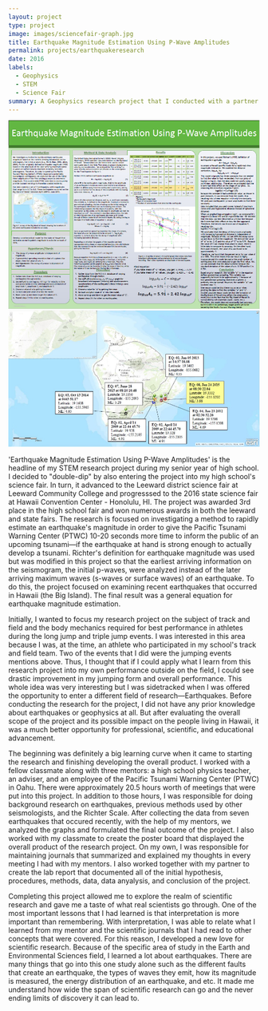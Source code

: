 ```yaml
---
layout: project
type: project
image: images/sciencefair-graph.jpg
title: Earthquake Magnitude Estimation Using P-Wave Amplitudes
permalink: projects/earthquakeresearch
date: 2016
labels:
  - Geophysics
  - STEM
  - Science Fair
summary: A Geophysics research project that I conducted with a partner and mentor for science fair and STEM Honors recognition in high school.
---
```



  <img class="ui image" src="../images/sciencefair-board.jpg"> <br>
  <img class="ui image" src="../images/sciencefair-map.jpg">



'Earthquake Magnitude Estimation Using P-Wave Amplitudes' is the headline of my STEM research project during my senior year of high school. I decided to "double-dip" by also entering the project into my high school's science fair. In turn, it advanced to the Leeward district science fair at Leeward Community College and progresssed to the 2016 state science fair at Hawaii Convention Center - Honolulu, HI. The project was awarded 3rd place in the high school fair and won numerous awards in both the leeward and state fairs. The research is focused on investigating a method to rapidly estimate an earthquake's magnitude in order to give the Pacific Tsunami Warning Center (PTWC) 10-20 seconds more time to inform the public of an upcoming tsunami—if the earthquake at hand is strong enough to actually develop a tsunami. Richter's definition for earthquake magnitude was used but was modified in this project so that the earliest arriving information on the seismogram, the initial p-waves, were analyzed instead of the later arriving maximum waves (s-waves or surface waves) of an earthquake. To do this, the project focused on examining recent earthquakes that occurred in Hawaii (the Big Island). The final result was a general equation for earthquake magnitude estimation.

Initially, I wanted to focus my research project on the subject of track and field and the body mechanics required for best performance in athletes during the long jump and triple jump events. I was interested in this area because I was, at the time, an athlete who participated in my school's track and field team. Two of the events that I did were the jumping events mentions above. Thus, I thought that if I could apply what I learn from this research project into my own performance outside on the field, I could see drastic improvement in my jumping form and overall performance. This whole idea was very interesting but I was sidetracked when I was offered the opportunity to enter a different field of research—Earthquakes. Before conducting the research for the project, I did not have any prior knowledge about earthquakes or geophysics at all. But after evaluating the overall scope of the project and its possible impact on the people living in Hawaii, it was a much better opportunity for professional, scientific, and educational advancement. 

The beginning was definitely a big learning curve when it came to starting the research and finishing developing the overall product.  I worked with a fellow classmate along with three mentors: a high school physics teacher, an adviser, and an employee of the Pacific Tsunami Warning Center (PTWC) in Oahu. There were approximately 20.5 hours worth of meetings that were put into this project. In addition to those hours, I was responsible for doing background research on earthquakes, previous methods used by other seismologists, and the Richter Scale. After collecting the data from seven earthquakes that occured recently, with the help of my mentors, we analyzed the graphs and formulated the final outcome of the project. I also worked with my classmate to create the poster board that displayed the overall product of the research project. On my own, I was responsible for maintaining journals that summarized and explained my thoughts in every meeting I had with my mentors. I also worked together with my partner to create the lab report that documented all of the initial hypothesis, procedures, methods, data, data anyalysis, and conclusion of the project.

Completing this project allowed me to explore the realm of scientific research and gave me a taste of what real scientists go through. One of the most important lessons that I had learned is that interpretation is more important than remembering. With interpretation, I was able to relate what I learned from my mentor and the scientific journals that I had read to other concepts that were covered. For this reason, I developed a new love for scientific research. Because of the specific area of study in the Earth and Environmental Sciences field, I learned a lot about earthquakes. There are many things that go into this one study alone such as the different faults that create an earthquake, the types of waves they emit, how its magnitude is measured, the energy distribution of an earthquake, and etc. It made me understand how wide the span of scientific research can go and the never ending limits of discovery it can lead to.



